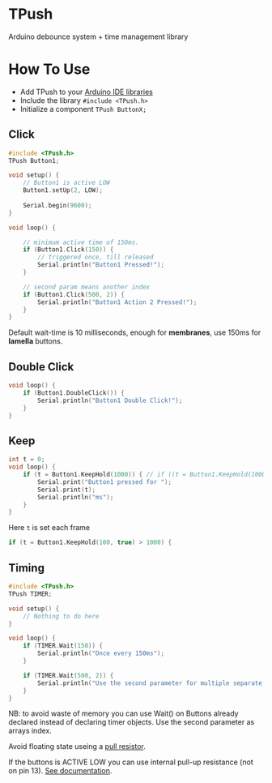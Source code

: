 # TPush
Arduino debounce system + time management library

# How To Use

- Add TPush to your [Arduino IDE libraries](https://www.arduino.cc/en/Guide/Libraries)
- Include the library `#include <TPush.h>`
- Initialize a component `TPush ButtonX;`


## Click
```C++
#include <TPush.h>
TPush Button1;

void setup() {
    // Button1 is active LOW
    Button1.setUp(2, LOW);
    
    Serial.begin(9600);
}

void loop() {

    // minimum active time of 150ms. 
    if (Button1.Click(150)) {
        // triggered once, till released
        Serial.println("Button1 Pressed!");
    }

    // second param means another index
    if (Button1.Click(500, 2)) {
        Serial.println("Button1 Action 2 Pressed!");
    }
}
```
Default wait-time is 10 milliseconds, enough for **membranes**, use 150ms for **lamella** buttons.


## Double Click

```C++
void loop() {
    if (Button1.DoubleClick()) {
        Serial.println("Button1 Double Click!");
    }
}
```

## Keep

```C++
int t = 0;
void loop() {
    if (t = Button1.KeepHold(1000)) { // if ((t = Button1.KeepHold(1000)) > x)
        Serial.print("Button1 pressed for ");
        Serial.print(t);
        Serial.println("ms");
    }
}
```

Here `t` is set each frame
```C++
if (t = Button1.KeepHold(100, true) > 1000) {
```

## Timing

```C++
#include <TPush.h>
TPush TIMER;

void setup() {
    // Nothing to do here
}

void loop() {
    if (TIMER.Wait(150)) {
        Serial.println("Once every 150ms");
    }

    if (TIMER.Wait(500, 2)) {
        Serial.println("Use the second parameter for multiple separate timers, on the same object");
    }
}

```
NB: to avoid waste of memory you can use Wait() on Buttons already declared instead of declaring timer objects. Use the second parameter as arrays index.


Avoid floating state useing a [pull resistor](https://en.wikipedia.org/wiki/Pull-up_resistor).

If the buttons is ACTIVE LOW you can use internal pull-up resistance (not on pin 13). [See documentation](https://www.arduino.cc/en/Tutorial/DigitalPins).
